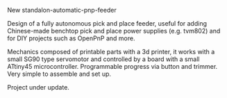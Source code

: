 New standalon-automatic-pnp-feeder

Design of a fully autonomous pick and place feeder,
useful for adding Chinese-made benchtop pick and place power supplies (e.g. tvm802) and for DIY projects such as OpenPnP and more.

Mechanics composed of printable parts with a 3d printer, it works with a small SG90 type servomotor and controlled by a board 
with a small ATtiny45 microcontroller.
Programmable progress via button and trimmer. 
Very simple to assemble and set up.

Project under update.


